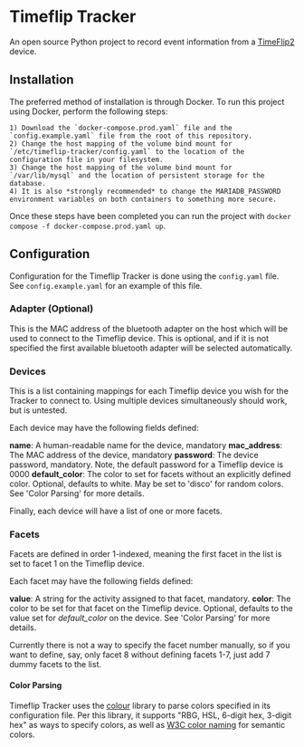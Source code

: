 # Timeflip Tracker
An open source Python project to record event information from a [TimeFlip2](https://timeflip.io/) device.

## Installation
The preferred method of installation is through Docker. To run this project using Docker, perform the following steps:

    1) Download the `docker-compose.prod.yaml` file and the `config.example.yaml` file from the root of this repository.
    2) Change the host mapping of the volume bind mount for `/etc/timeflip-tracker/config.yaml` to the location of the configuration file in your filesystem.
    3) Change the host mapping of the volume bind mount for `/var/lib/mysql` and the location of persistent storage for the database.
    4) It is also *strongly recommended* to change the MARIADB_PASSWORD environment variables on both containers to something more secure.

Once these steps have been completed you can run the project with `docker compose -f docker-compose.prod.yaml up`.


## Configuration
Configuration for the Timeflip Tracker is done using the `config.yaml` file. See `config.example.yaml` for an example of this file.

### Adapter (Optional)
This is the MAC address of the bluetooth adapter on the host which will be used to connect to the Timeflip device. This is optional, and if it is not specified the first available bluetooth adapter will be selected automatically.

### Devices
This is a list containing mappings for each Timeflip device you wish for the Tracker to connect to. Using multiple devices simultaneously should work, but is untested.

Each device may have the following fields defined:

 **name**: A human-readable name for the device, mandatory
 **mac_address**: The MAC address of the device, mandatory
 **password**: The device password, mandatory. Note, the default password for a Timeflip device is 0000
 **default_color**: The color to set for facets without an explicitly defined color. Optional, defaults to white. May be set to 'disco' for random colors. See 'Color Parsing' for more details.

Finally, each device will have a list of one or more facets.

### Facets
Facets are defined in order 1-indexed, meaning the first facet in the list is set to facet 1 on the Timeflip device.

Each facet may have the following fields defined:

 **value**: A string for the activity assigned to that facet, mandatory.
 **color**: The color to be set for that facet on the Timeflip device. Optional, defaults to the value set for *default_color* on the device. See 'Color Parsing' for more details.

Currently there is not a way to specify the facet number manually, so if you want to define, say, only facet 8 without defining facets 1-7, just add 7 dummy facets to the list.

#### Color Parsing
Timeflip Tracker uses the [colour](https://pypi.org/project/colour/) library to parse colors specified in its configuration file. Per this library, it supports "RBG, HSL, 6-digit hex, 3-digit hex" as ways to specify colors, as well as [W3C color naming](https://www.w3.org/TR/css-color-3/#svg-color) for semantic colors.
